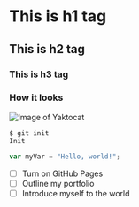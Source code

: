 # This is h1 tag
## This is h2 tag
### This is h3 tag
### How it looks
![Image of Yaktocat](https://octodex.github.com/images/yaktocat.png)

```
$ git init
Init
```
``` javascript
var myVar = "Hello, world!";
```

- [ ] Turn on GitHub Pages
- [ ] Outline my portfolio
- [ ] Introduce myself to the world
